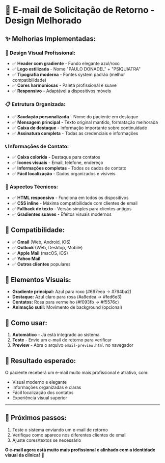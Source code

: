 # 🎨 E-mail de Solicitação de Retorno - Design Melhorado

## ✨ Melhorias Implementadas:

### 🎯 **Design Visual Profissional:**
- ✅ **Header com gradiente** - Fundo elegante azul/roxo
- ✅ **Logo estilizada** - Nome "PAULO DONADEL" + "PSIQUIATRA" 
- ✅ **Tipografia moderna** - Fontes system padrão (melhor compatibilidade)
- ✅ **Cores harmoniosas** - Paleta profissional e suave
- ✅ **Responsivo** - Adaptável a dispositivos móveis

### 📋 **Estrutura Organizada:**
- ✅ **Saudação personalizada** - Nome do paciente em destaque
- ✅ **Mensagem principal** - Texto original mantido, formatação melhorada
- ✅ **Caixa de destaque** - Informação importante sobre continuidade
- ✅ **Assinatura completa** - Todas as credenciais e informações

### 📞 **Informações de Contato:**
- ✅ **Caixa colorida** - Destaque para contatos
- ✅ **Ícones visuais** - Email, telefone, endereço
- ✅ **Informações completas** - Todos os dados de contato
- ✅ **Fácil localização** - Dados organizados e visíveis

### 🔧 **Aspectos Técnicos:**
- ✅ **HTML responsivo** - Funciona em todos os dispositivos
- ✅ **CSS inline** - Máxima compatibilidade com clientes de email
- ✅ **Fallback de texto** - Versão simples para clientes antigos
- ✅ **Gradientes suaves** - Efeitos visuais modernos

## 📱 **Compatibilidade:**
- ✅ **Gmail** (Web, Android, iOS)
- ✅ **Outlook** (Web, Desktop, Mobile)
- ✅ **Apple Mail** (macOS, iOS)
- ✅ **Yahoo Mail**
- ✅ **Outros clientes** populares

## 🎨 **Elementos Visuais:**
- **Gradiente principal:** Azul para roxo (#667eea → #764ba2)
- **Destaque:** Azul claro para rosa (#a8edea → #fed6e3)
- **Contatos:** Rosa para vermelho (#f093fb → #f5576c)
- **Animação sutil:** Movimento de background (opcional)

## 🚀 **Como usar:**
1. **Automático** - Já está integrado ao sistema
2. **Teste** - Envie um e-mail de retorno para verificar
3. **Preview** - Abra o arquivo `email-preview.html` no navegador

## 📝 **Resultado esperado:**
O paciente receberá um e-mail muito mais profissional e atrativo, com:
- Visual moderno e elegante
- Informações organizadas e claras
- Fácil localização dos contatos
- Experiência visual superior

---

## 🎯 **Próximos passos:**
1. Teste o sistema enviando um e-mail de retorno
2. Verifique como aparece nos diferentes clientes de email
3. Ajuste cores/textos se necessário

**O e-mail agora está muito mais profissional e alinhado com a identidade visual da clínica!** 🎉
